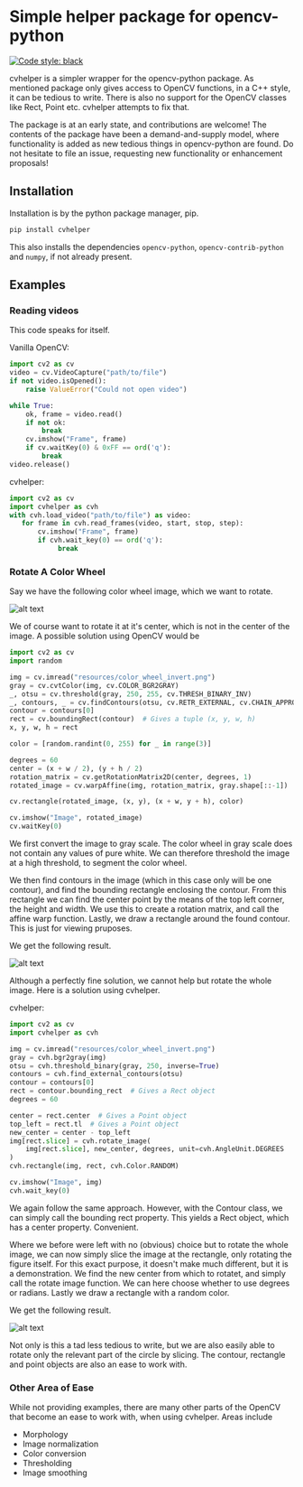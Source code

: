 # Simple helper package for opencv-python
[![Code style: black](https://img.shields.io/badge/code%20style-black-000000.svg)](https://github.com/ambv/black)

cvhelper is a simpler wrapper for the opencv-python package. As mentioned package only
gives access to OpenCV functions, in a C++ style, it can be tedious to write. There is
also no support for the OpenCV classes like Rect, Point etc. cvhelper attempts to fix that.

The package is at an early state, and contributions are welcome! The contents of the package
have been a demand-and-supply model, where functionality is added as new tedious things in
opencv-python are found. Do not hesitate to file an issue, requesting new functionality or 
enhancement proposals! 

## Installation
Installation is by the python package manager, pip. 
```bash
pip install cvhelper
```
This also installs the dependencies `opencv-python`, `opencv-contrib-python` and `numpy`, if not already present.

## Examples
### Reading videos
This code speaks for itself.

Vanilla OpenCV:
```python
import cv2 as cv
video = cv.VideoCapture("path/to/file")
if not video.isOpened():
    raise ValueError("Could not open video")

while True:
    ok, frame = video.read()
    if not ok:
        break
    cv.imshow("Frame", frame)
    if cv.waitKey(0) & 0xFF == ord('q'):
        break 
video.release()
``` 

cvhelper:
```python
import cv2 as cv
import cvhelper as cvh
with cvh.load_video("path/to/file") as video:
   for frame in cvh.read_frames(video, start, stop, step):
       cv.imshow("Frame", frame)
       if cvh.wait_key(0) == ord('q'):
            break 
```

### Rotate A Color Wheel
Say we have the following color wheel image, which we want to rotate.

![alt text](images/color_wheel.png)

We of course want to rotate it at it's center, which is not in the center
of the image. A possible solution using OpenCV would be 

```python
import cv2 as cv
import random

img = cv.imread("resources/color_wheel_invert.png")
gray = cv.cvtColor(img, cv.COLOR_BGR2GRAY)
_, otsu = cv.threshold(gray, 250, 255, cv.THRESH_BINARY_INV)
_, contours, _ = cv.findContours(otsu, cv.RETR_EXTERNAL, cv.CHAIN_APPROX_SIMPLE)
contour = contours[0]
rect = cv.boundingRect(contour)  # Gives a tuple (x, y, w, h)
x, y, w, h = rect

color = [random.randint(0, 255) for _ in range(3)]

degrees = 60
center = (x + w / 2), (y + h / 2)
rotation_matrix = cv.getRotationMatrix2D(center, degrees, 1)
rotated_image = cv.warpAffine(img, rotation_matrix, gray.shape[::-1])

cv.rectangle(rotated_image, (x, y), (x + w, y + h), color)

cv.imshow("Image", rotated_image)
cv.waitKey(0)
```
We first convert the image to gray scale. The color wheel in gray scale does not 
contain any values of pure white. We can therefore threshold the image at a high
threshold, to segment the color wheel. 

We then find contours in the image (which in this case only will be one contour), and
find the bounding rectangle enclosing the contour. From this rectangle we can find the center
point by the means of the top left corner, the height and width. We use this to create
a rotation matrix, and call the affine warp function. Lastly, we draw a rectangle around
the found contour. This is just for viewing pruposes.

We get the following result.

![alt text](images/opencv.png)

Although a perfectly fine solution, we cannot help but rotate the whole image.
Here is a solution using cvhelper.

cvhelper:
```python
import cv2 as cv
import cvhelper as cvh

img = cv.imread("resources/color_wheel_invert.png")
gray = cvh.bgr2gray(img)
otsu = cvh.threshold_binary(gray, 250, inverse=True)
contours = cvh.find_external_contours(otsu)
contour = contours[0]
rect = contour.bounding_rect  # Gives a Rect object
degrees = 60

center = rect.center  # Gives a Point object
top_left = rect.tl  # Gives a Point object
new_center = center - top_left 
img[rect.slice] = cvh.rotate_image(
    img[rect.slice], new_center, degrees, unit=cvh.AngleUnit.DEGREES
)
cvh.rectangle(img, rect, cvh.Color.RANDOM)

cv.imshow("Image", img)
cvh.wait_key(0)
```
We again follow the same approach. However, with the Contour class, we can
simply call the bounding rect property. This yields a Rect object, which
has a center property. Convenient. 

Where we before were left with no (obvious) choice but to rotate the whole image,
we can now simply slice the image at the rectangle, only rotating the figure itself.
For this exact purpose, it doesn't make much different, but it is a demonstration.
We find the new center from which to rotatet, and simply call the rotate image function. 
We can here choose whether to use degrees or radians. Lastly we draw a rectangle with
a random color.

We get the following result.

![alt text](images/helper.png)

Not only is this a tad less tedious to write, but we are also easily able to 
rotate only the relevant part of the circle by slicing. The contour, rectangle
and point objects are also an ease to work with. 

### Other Area of Ease
While not providing examples, there are many other parts of the OpenCV 
that become an ease to work with, when using cvhelper. Areas include

* Morphology 
* Image normalization
* Color conversion
* Thresholding
* Image smoothing


